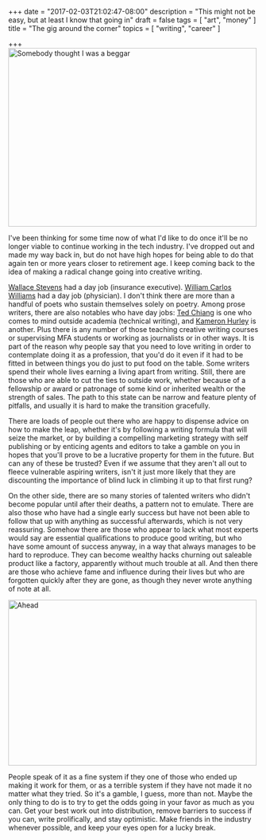 +++
date = "2017-02-03T21:02:47-08:00"
description = "This might not be easy, but at least I know that going in"
draft = false
tags = [
  "art",
  "money"
]
title = "The gig around the corner"
topics = [
  "writing",
  "career"
]

+++
<a data-flickr-embed="true"  
href="https://www.flickr.com/photos/randar/20410970636/in/photostream/"
title="Somebody thought I was a beggar">
<img src="https://c1.staticflickr.com/1/494/20410970636_d0351ebe97.jpg"
width="500" height="359" alt="Somebody thought I was a beggar"></a>
<script async src="//embedr.flickr.com/assets/client-code.js"
charset="utf-8"></script>

I've been thinking for some time now of what I'd like to do once it'll be no
longer viable to continue working in the tech industry. I've dropped out and
made my way back in, but do not have high hopes for being able to do that again
ten or more years closer to retirement age. I keep coming back to the idea of
making a radical change going into creative writing.

[Wallace Stevens](https://en.wikipedia.org/wiki/Wallace_Stevens)
had a day job (insurance executive).
[William Carlos Williams](https://en.wikipedia.org/wiki/William_Carlos_Williams)
had a day job (physician). I don't
think there are more than a handful of poets who sustain themselves solely on
poetry. Among prose writers, there are also notables who have day jobs:
[Ted Chiang](http://tedchiang.blogspot.com/)
 is one who comes to mind outside academia (technical writing), and
[Kameron Hurley](http://www.kameronhurley.com/made-writing-fiction-2016/) is
another. Plus there is any number of those
teaching creative writing courses or supervising MFA students or working as
journalists or in other ways. It is part of the reason why people say that you
need to love writing in order to contemplate doing it as a profession, that
you'd do it even if it had to be fitted in between things you do just to
put food on the table. Some writers spend their whole lives earning a living
apart from writing.
Still, there are those who are able to cut the ties to outside work, whether
because of a
fellowship or award or patronage of some kind or inherited wealth or
the strength of sales. The path to this state can be narrow and feature
plenty of pitfalls, and usually it is hard to make the transition gracefully.

There are
loads of people out there who are happy to dispense advice on how to make the
leap, whether it's by following a writing formula that will seize the market,
or by building a compelling marketing strategy with self publishing or by
enticing agents and editors to take a gamble on you in hopes that you'll prove
to be a lucrative property for them in the future. But can any of these be
trusted? Even if we assume that they aren't all out to fleece vulnerable aspiring
writers, isn't it just more likely that they are discounting the
importance of blind luck in climbing it up to that first rung?

On the other side, there are so many stories of talented writers who didn't
become popular until
after their deaths, a pattern not to
emulate. There are also those who have had a single early success but have not
been able to follow that up with anything as successful afterwards, which is
not very reassuring. Somehow there are those who appear to lack
what most experts would say are essential qualifications to produce good
writing, but who have some amount of success anyway, in a way that always
manages to be hard to reproduce. They can become wealthy hacks churning out
saleable product like a factory, apparently without much trouble at all. And
then there are those who achieve fame and influence during their lives but who
are forgotten quickly after they are gone, as though they never wrote anything
of note at all.

<a data-flickr-embed="true"  
href="https://www.flickr.com/photos/143117861@N04/32426382885/" title="Ahead">
<img src="https://c1.staticflickr.com/1/773/32426382885_e94f1b3544.jpg"
width="500" height="333" alt="Ahead"></a>
<script async src="//embedr.flickr.com/assets/client-code.js" charset="utf-8"></script>

People speak of it as a fine system if they one of those who ended up making it
work for them, or as a terrible system if they have not made it no matter what
they tried. So it's a gamble, I guess, more than not. Maybe the only thing to
do is to try to get the odds going in your favor as much as you can.
Get your best work out into distribution,
remove barriers to success if you can, write prolifically, and
stay optimistic. Make friends in the industry whenever possible, and keep your
eyes open for a lucky break.
